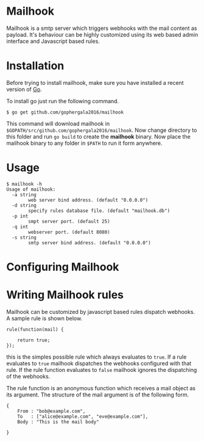 # Mailhook

Mailhook is a smtp server which triggers webhooks with the mail content as payload. It's behaviour 
can be highly customized using its web based admin interface and Javascript based rules. 

# Installation

Before trying to install mailhook, make sure you have installed a recent version of [Go](https://golang.org/).

To install go just run the following command.

``
$ go get github.com/gophergala2016/mailhook
``

This command will download mailhook in `$GOPATH/src/github.com/gophergala2016/mailhook`. Now change directory to this folder
and run `go build` to create the **mailhook** binary. Now place the mailhook binary to any folder in `$PATH` to run it form anywhere.


# Usage

```
$ mailhook -h
Usage of mailhook:
  -a string
    	web server bind address. (default "0.0.0.0")
  -d string
    	specify rules database file. (default "mailhook.db")
  -p int
    	smpt server port. (default 25)
  -q int
    	webserver port. (default 8080)
  -s string
    	smtp server bind address. (default "0.0.0.0")

```

# Configuring Mailhook

# Writing Mailhook rules
Mailhook can be customized by javascript based rules dispatch webhooks. A sample rule is shown below.

```
rule(function(mail) {

	return true;
});
```
this is the simples possible rule which always evaluates to `true`. If a rule evaluates to `true` mailhook dispatches the 
webhooks configured with that rule. If the rule function evaluates to `false` mailhook ignores the dispatching of the
webhooks.

The rule function is an anonymous function which receives a mail object as its argument. The structure of the mail argument
is of the following form.

```
{
	From : "bob@example.com",
	To   : ["alice@example.com", "eve@example.com"],
	Body : "This is the mail body"

}
```



